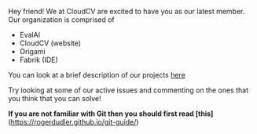 Hey friend!
We at CloudCV are excited to have you as our latest member. 
Our organization is comprised of 
* EvalAI 
* CloudCV (website)
* Origami 
* Fabrik (IDE)

You can look at a brief description of our projects [here](cloudcv-staging.us-west-2.elasticbeanstalk.com)

Try looking at some of our active issues and commenting on the ones that you think that you can solve!

**If you are not familiar with Git then you should first read [this]**(https://rogerdudler.github.io/git-guide/)